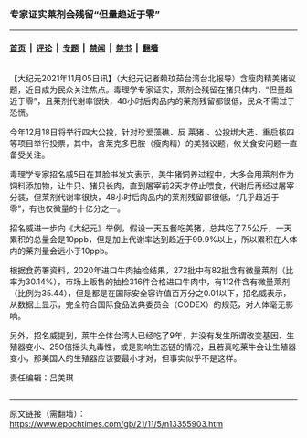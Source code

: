 ### 专家证实莱剂会残留“但量趋近于零”

---

#### [首页](../../../..?n13355903) &nbsp;|&nbsp; [评论](../../../../../epoch-comment?n13355903) &nbsp;|&nbsp; [专题](../../../../../epoch-special?n13355903) &nbsp;|&nbsp; [禁闻](../../../../../epoch-news?n13355903) &nbsp;|&nbsp; [禁书](../../../../../books?n13355903) &nbsp;|&nbsp; [翻墙](https://github.com/gfw-breaker/nogfw/blob/master/README.md?n13355903)


<div class="column" id="artbody" itemprop="articleBody">
 <!-- article content begin -->
 <p>
  【大纪元2021年11月05日讯】（大纪元记者赖玟茹台湾台北报导）含瘦肉精美猪议题，近日成为民众关注焦点。毒理学专家证实，莱剂会残留在猪只体内，“但量趋近于零”，且莱剂代谢率很快，48小时后肉品内的莱剂残留都很低，民众不需过于恐慌。
 </p>
 <p>
  今年12月18日将举行四大公投，针对珍爱藻礁、反
  <ok href="https://www.epochtimes.com/gb/tag/%E8%8E%B1%E7%8C%AA.html">
   莱猪
  </ok>
  、公投绑大选、重启核四等项目举行投票，其中，含莱克多巴胺（瘦肉精）的美猪议题，攸关食安问题一直备受关注。
 </p>
 <p>
  毒理学专家招名威5日在其脸书发文表示，美牛猪饲养过程中，大多会用莱剂作为饲料添加物，让牛只、猪只长肉，直到屠宰前2天才停止喂食，代谢后再经过屠宰分装，但莱剂代谢率很快，48小时后肉品内的莱剂残留都很低，“几乎趋近于零”，有也仅微量的十亿分之一。
 </p>
 <p>
  招名威进一步向《大纪元》举例，假设一天五餐吃美猪，总共吃了7.5公斤，一天累积的总量会是10ppb，但是加上代谢率达到趋近于99.9%以上，所以累积在人体内的莱剂量会远小于10ppb。
 </p>
 <p>
  根据食药署资料，2020年进口牛肉抽检结果，272批中有82批含有微量莱剂（比率为30.14%），市场上贩售的抽检316件合格进口牛肉中，有112件含有微量莱剂（比例为35.44），但是都是在国际安全容许值百万分之0.01以下，招名威表示，从数据上显示，完全符合国际食品法典委员会（CODEX）的规范，对人体毫无影响。
 </p>
 <p>
  另外，招名威提到，莱牛全体台湾人已经吃了9年，并没有发生所谓改变基因、生殖器变小、250倍摇头丸毒性，或是影响生态链的情况，且若真吃莱牛会让生殖器变小，那美国人的生殖器应该要最小才对，但事实似乎不是这样。
 </p>
 <p>
  责任编辑：吕美琪
 </p>
 <!-- article content end -->
</div>


---

原文链接（需翻墙）：https://www.epochtimes.com/gb/21/11/5/n13355903.htm
